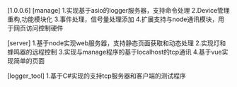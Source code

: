 [1.0.0.6]
[manage]
1.实现基于asio的logger服务器，支持命令处理
2.Device管理重构,功能模块化
3.事件处理，信号量处理添加
4.扩展支持与node通讯模块，用于网页访问控制硬件

[server]
1.基于node实现web服务器，支持静态页面获取和动态处理
2.实现灯和蜂鸣器的远程控制
3.实现与manage程序的基于localhost的tcp通讯
4.基于vue实现简单的页面

[logger_tool]
1.基于C#实现的支持tcp服务器和客户端的测试程序